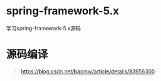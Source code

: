 # spring-framework-5.x
学习spring-framework-5.x源码


# 源码编译

> https://blog.csdn.net/baomw/article/details/83956300
>
> 
